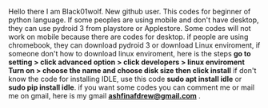 Hello there
I am Black01wolf. New github user.
This codes for beginner of python language. If some peoples are using mobile and don't have desktop, they can use pydroid 3 from playstore or Applestore.
Some codes will not work on mobile because there are codes for desktop.
if people are using chromebook, they can download pydroid 3 or download Linux enviroment, if someone don't how to download linux enviroment, here is the steps **go to setting > click advanced option > click developers > linux enviroment Turn on > choose the name and choose disk size then click install**
if don't know the code for installing IDLE, use this code **sudo apt install idle** or **sudo pip install idle**.
if you want some codes you can comment me or mail me on gmail, here is my gmail **ashfinafdrew@gmail.com** .
